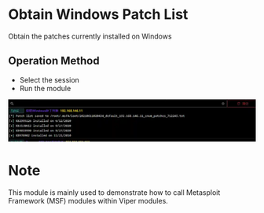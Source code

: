# Obtain Windows Patch List


Obtain the patches currently installed on Windows

## Operation Method
+ Select the session
+ Run the module

![](img\PrivilegeEscalation_EnumPatchExample_Windows\1.webp)

# Note
This module is mainly used to demonstrate how to call Metasploit Framework (MSF) modules within Viper modules.